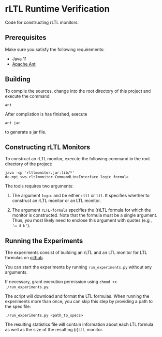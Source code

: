 rLTL Runtime Verification
=========================
Code for constructing rLTL monitors.


Prerequisites
-------------
Make sure you satisfy the following requirements:

- Java 11
- [Apache Ant](https://ant.apache.org/)


Building
--------
To compile the sources, change into the root directory of this project and
execute the command

    ant

After compilation is has finished, execute

    ant jar
    
to generate a jar file.


Constructing rLTL Monitors
--------------------------

To construct an rLTL monitor, execute the following command in the root
directory of the project:

    java -cp 'rltlmonitor.jar:lib/*' de.mpi_sws.rltlmonitor.CommandLineInterface logic formula

The tools requires two arguments:

1) The argument `logic` and be either `rltl` or `ltl`. It specifies whether to
construct an rLTL monitor or an LTL monitor.

2) The argument `rLTL-formula` specifies the (r)LTL formula for which the
monitor is constructed. Note that the formula must be a single argument. Thus,
you most likely need to enclose this argument with quotes (e.g., `'a U b'`).

Running the Experiments
-----------------------

The experiments consist of building an rLTL and an LTL monitor for LTL formulas
on [github](https://github.com/nondeterministic/ltl3tools/blob/master/test-suite/rv_properties.txt).

You can start the experiments by running `run_experiments.py` without any arguments.

If necessary, grant execution permission using `chmod +x ./run_experiments.py`.

The script will download and format the LTL formulas. When running the experiments 
more than once, you can skip this step by providing a path to the spec file:


    ./run_experiments.py <path_to_specs>


The resulting statistics file will contain information about each LTL formula as 
well as the size of the resulting (r)LTL monitor.